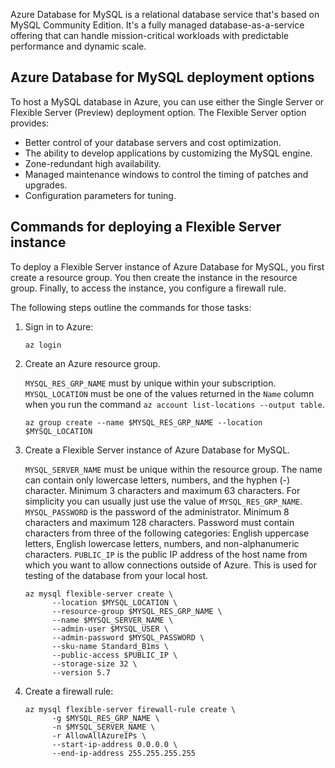 Azure Database for MySQL is a relational database service that's based on MySQL Community Edition. It's a fully managed database-as-a-service offering that can handle mission-critical workloads with predictable performance and dynamic scale.

## Azure Database for MySQL deployment options

To host a MySQL database in Azure, you can use either the Single Server or Flexible Server (Preview) deployment option. The Flexible Server option provides:

- Better control of your database servers and cost optimization.
- The ability to develop applications by customizing the MySQL engine.
- Zone-redundant high availability.
- Managed maintenance windows to control the timing of patches and upgrades.
- Configuration parameters for tuning.

## Commands for deploying a Flexible Server instance

To deploy a Flexible Server instance of Azure Database for MySQL, you first create a resource group. You then create the instance in the resource group. Finally, to access the instance, you configure a firewall rule.

The following steps outline the commands for those tasks:

1. Sign in to Azure:

   ```azurecli
   az login
   ```

1. Create an Azure resource group. 

   `MYSQL_RES_GRP_NAME` must by unique within your subscription. `MYSQL_LOCATION` must be one of the values returned in the `Name` column when you run the command `az account list-locations --output table`.

   ```azurecli
   az group create --name $MYSQL_RES_GRP_NAME --location $MYSQL_LOCATION
   ```

1. Create a Flexible Server instance of Azure Database for MySQL. 

   `MYSQL_SERVER_NAME` must be unique within the resource group. The name can contain only lowercase letters, numbers, and the hyphen (-) character. Minimum 3 characters and maximum 63 characters. For simplicity you can usually just use the value of `MYSQL_RES_GRP_NAME`. `MYSQL_PASSWORD` is the password of the administrator. Minimum 8 characters and maximum 128 characters. Password must contain characters from three of the following categories: English uppercase letters, English lowercase letters, numbers, and non-alphanumeric characters. `PUBLIC_IP` is the public IP address of the host name from which you want to allow connections outside of Azure. This is used for testing of the database from your local host.

   ```azurecli
   az mysql flexible-server create \
         --location $MYSQL_LOCATION \
         --resource-group $MYSQL_RES_GRP_NAME \
         --name $MYSQL_SERVER_NAME \
         --admin-user $MYSQL_USER \
         --admin-password $MYSQL_PASSWORD \
         --sku-name Standard_B1ms \
         --public-access $PUBLIC_IP \
         --storage-size 32 \
         --version 5.7
   ```

1. Create a firewall rule:

   ```azurecli
   az mysql flexible-server firewall-rule create \
         -g $MYSQL_RES_GRP_NAME \
         -n $MYSQL_SERVER_NAME \
         -r AllowAllAzureIPs \
         --start-ip-address 0.0.0.0 \
         --end-ip-address 255.255.255.255
   ```
